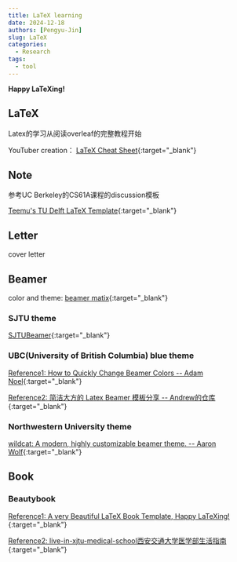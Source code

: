 ```yaml
---
title: LaTeX learning
date: 2024-12-18
authors: [Pengyu-Jin]
slug: LaTeX
categories:
  - Research
tags:
  - tool
---
```


**Happy LaTeXing!**

<!-- more -->

## LaTeX
Latex的学习从阅读overleaf的完整教程开始

YouTuber creation： [LaTeX Cheat Sheet](https://www.newthinktank.com/2019/01/latex-tutorial/){:target="_blank"}

## Note

参考UC Berkeley的CS61A课程的discussion模板

[Teemu's TU Delft LaTeX Template](https://github.com/temeweckis/tu-delft-latex-template){:target="_blank"}

## Letter
cover letter

## Beamer

color and theme: [beamer matix](https://mpetroff.net/files/beamer-theme-matrix/){:target="_blank"}

### SJTU theme

[SJTUBeamer](https://github.com/sjtug/SJTUBeamer){:target="_blank"}

### UBC(University of British Columbia) blue theme

[Reference1: How to Quickly Change Beamer Colors -- Adam Noel](https://ramblingacademic.com/2015/12/08/how-to-quickly-overhaul-beamer-colors/#more-2470){:target="_blank"}

[Reference2: 简洁大方的 Latex Beamer 模板分享 -- Andrew的仓库](https://mp.weixin.qq.com/s/mOrMdd_mV6sKzgiVpLJoHg){:target="_blank"}

### Northwestern University theme

[wildcat: A modern, highly customizable beamer theme. -- Aaron Wolf](https://github.com/aarondwolf/wildcat){:target="_blank"}

## Book

### Beautybook

[Reference1: A very Beautiful LaTeX Book Template, Happy LaTeXing!](https://github.com/BeautyLaTeX/Beautybook){:target="_blank"}

[Reference2: live-in-xjtu-medical-school西安交通大学医学部生活指南](https://github.com/echore/live-in-xjtu-medical-school?tab=readme-ov-file){:target="_blank"}

